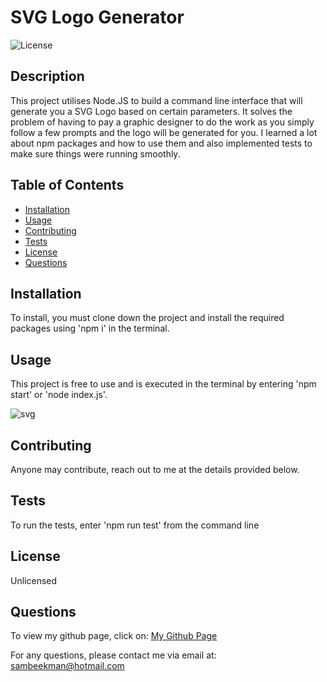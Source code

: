 
# SVG Logo Generator

![License](https://img.shields.io/badge/License-Unlicensed-blue)


## Description

This project utilises Node.JS to build a command line interface that will generate you a SVG Logo based on certain parameters. It solves the problem of having to pay a graphic designer to do the work as you simply follow a few prompts and the logo will be generated for you. I learned a lot about npm packages and how to use them and also implemented tests to make sure things were running smoothly.


## Table of Contents
- [Installation](#Installation)
- [Usage](#Usage)
- [Contributing](#Contributing)
- [Tests](#Tests)
- [License](#License)
- [Questions](#Questions)


## Installation

To install, you must clone down the project and install the required packages using 'npm i' in the terminal.


## Usage

This project is free to use and is executed in the terminal by entering 'npm start' or 'node index.js'.

![svg](https://github.com/SamBeekman/SVG-Logo-Maker/assets/131665093/68d62db0-d7f2-452e-ab3a-f2a5a22500a8)



## Contributing

Anyone may contribute, reach out to me at the details provided below.


## Tests

To run the tests, enter 'npm run test' from the command line


## License

Unlicensed


## Questions

To view my github page, click on: [My Github Page](https://www.github.com/SamBeekman)

For any questions, please contact me via email at: sambeekman@hotmail.com
